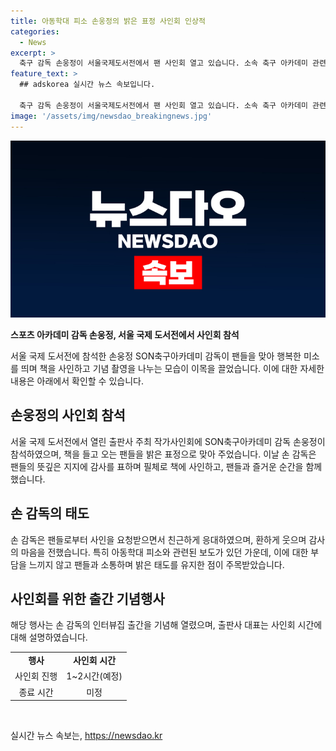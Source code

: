 ```yaml
---
title: 아동학대 피소 손웅정의 밝은 표정 사인회 인상적
categories:
  - News
excerpt: >
  축구 감독 손웅정이 서울국제도서전에서 팬 사인회 열고 있습니다. 소속 축구 아카데미 관련 아동학대 논란에도 밝은 표정으로 팬을 맞았으며, 책에 사인을 하고 팬들과 사진을 찍으며 환호를 받았습니다. 이날 행사는 손 감독의 인터뷰집 출간 기념으로 열렸으며, 출판사 측은 사인회가 1~2시간 정도 진행될 것으로 밝혔습니다. 또한 손 감독은 입장문을 통해 아동학대 논란에 대해 사과하고, 주장 사실에 대해 다르게 설명했습니다. 
feature_text: >
  ## adskorea 실시간 뉴스 속보입니다.

  축구 감독 손웅정이 서울국제도서전에서 팬 사인회 열고 있습니다. 소속 축구 아카데미 관련 아동학대 논란에도 밝은 표정으로 팬을 맞았으며, 책에 사인을 하고 팬들과 사진을 찍으며 환호를 받았습니다. 이날 행사는 손 감독의 인터뷰집 출간 기념으로 열렸으며, 출판사 측은 사인회가 1~2시간 정도 진행될 것으로 밝혔습니다. 또한 손 감독은 입장문을 통해 아동학대 논란에 대해 사과하고, 주장 사실에 대해 다르게 설명했습니다. 
image: '/assets/img/newsdao_breakingnews.jpg'
---
```


<p><img src="/assets/img/newsdao_breakingnews.jpg" alt="adskorea 속보" /></p>

<p><b>스포츠 아카데미 감독 손웅정, 서울 국제 도서전에서 사인회 참석</b></p>

<p data-ke-size="size16">서울 국제 도서전에 참석한 손웅정 SON축구아카데미 감독이 팬들을 맞아 행복한 미소를 띄며 책을 사인하고 기념 촬영을 나누는 모습이 이목을 끌었습니다. 이에 대한 자세한 내용은 아래에서 확인할 수 있습니다. </p>

<h2 data-ke-size="size26">손웅정의 사인회 참석</h2>

<p data-ke-size="size16">서울 국제 도서전에서 열린 출판사 주최 작가사인회에 SON축구아카데미 감독 손웅정이 참석하였으며, 책을 들고 오는 팬들을 밝은 표정으로 맞아 주었습니다. 이날 손 감독은 팬들의 뜻깊은 지지에 감사를 표하며 필체로 책에 사인하고, 팬들과 즐거운 순간을 함께했습니다.</p>

<h2 data-ke-size="size26">손 감독의 태도</h2>

<p data-ke-size="size16">손 감독은 팬들로부터 사인을 요청받으면서 친근하게 응대하였으며, 환하게 웃으며 감사의 마음을 전했습니다. 특히 아동학대 피소와 관련된 보도가 있던 가운데, 이에 대한 부담을 느끼지 않고 팬들과 소통하며 밝은 태도를 유지한 점이 주목받았습니다.</p>

<h2 data-ke-size="size26">사인회를 위한 출간 기념행사</h2>

<p data-ke-size="size16">해당 행사는 손 감독의 인터뷰집 출간을 기념해 열렸으며, 출판사 대표는 사인회 시간에 대해 설명하였습니다.</p>

<table>
  <tr>
    <td style="text-align: center; height: 17px;"><b>행사</b></td>
    <td style="text-align: center; height: 17px;"><b>사인회 시간</b></td>
  </tr>
  <tr>
    <td style="text-align: center; height: 17px;">사인회 진행</td>
    <td style="text-align: center; height: 17px;">1~2시간(예정)</td>
  </tr>
  <tr>
    <td style="text-align: center; height: 17px;">종료 시간</td>
    <td style="text-align: center; height: 17px;">미정</td>
  </tr>
</table>

<p data-ke-size="size16">&nbsp;</p>
실시간 뉴스 속보는, <a href="https://newsdao.kr" rel="dofollow">https://newsdao.kr</a>


